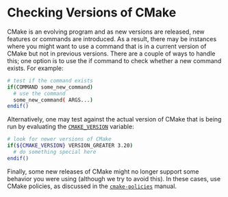# Checking Versions of CMake
CMake is an evolving program and as new versions are released, new features or commands are introduced. As a result, there may be instances where you might want to use a command that is in a current version of CMake but not in previous versions. There are a couple of ways to handle this; one option is to use the if command to check whether a new command exists. For example:
```sh
# test if the command exists
if(COMMAND some_new_command)
  # use the command
  some_new_command( ARGS...)
endif()
```

Alternatively, one may test against the actual version of CMake that is being run by evaluating the [`CMAKE_VERSION`](https://cmake.org/cmake/help/latest/variable/CMAKE_VERSION.html#variable:CMAKE_VERSION) variable:
```sh
# look for newer versions of CMake
if(${CMAKE_VERSION} VERSION_GREATER 3.20)
  # do something special here
endif()
```

Finally, some new releases of CMake might no longer support some behavior you were using (although we try to avoid this). In these cases, use CMake policies, as discussed in the [`cmake-policies`](https://cmake.org/cmake/help/latest/manual/cmake-policies.7.html#manual:cmake-policies(7)) manual.
